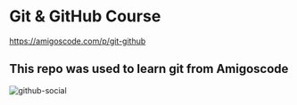 # Git & GitHub Course

https://amigoscode.com/p/git-github

## This repo was used to learn git from Amigoscode

![github-social](https://user-images.githubusercontent.com/15932181/165770953-f2548709-dc28-4dcb-8b73-9079c090780d.png)
